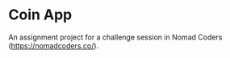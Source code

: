 # Coin App

An assignment project for a challenge session in Nomad Coders (https://nomadcoders.co/).